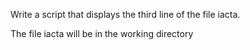 Write a script that displays the third line of the file iacta.

The file iacta will be in the working directory


